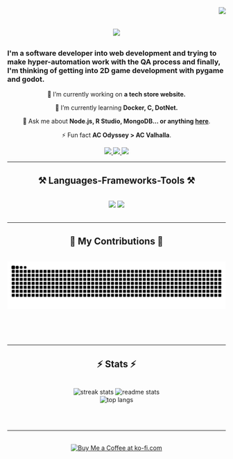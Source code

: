 <img align="right" src="https://visitor-badge.laobi.icu/badge?page_id=Pathum312.Pathum312" />

<h1 align="center">
    <img src="https://readme-typing-svg.herokuapp.com/?font=Righteous&size=35&center=true&vCenter=true&width=500&height=70&duration=4000&lines=Hi+There!+👋;+I'm+Pathum+Senanayake!;" />
</h1>

<h3>I'm a software developer into web development and trying to make hyper-automation work with the QA process and finally, I'm thinking of getting into 2D game development with pygame and godot.</h3>

<div align="center">
 
 🔭 I’m currently working on **a tech store website.**
 
 🌱 I’m currently learning **Docker, C, DotNet.**

💬 Ask me about **Node.js, R Studio, MongoDB... or anything [here](https://github.com/Pathum312/Pathum312/issues)**.

⚡ Fun fact **AC Odyssey > AC Valhalla**.

 </div>

 <div align="center"> 
  <a href="mailto:pathumsenanayake@proton.me">
    <img src="https://img.shields.io/badge/ProtonMail-333333?style=for-the-badge&logo=protonmail&logoColor=aqua" />
  </a>
  <a href="https://linkedin.com/in/pathum-senanayake" target="_blank">
    <img src="https://img.shields.io/badge/LinkedIn-0077B5?style=for-the-badge&logo=linkedin&logoColor=white" target="_blank" />
  </a>
  <a href="https://github.com/Pathum312" target="_blank">
     <img src="https://img.shields.io/badge/Portfolio-E6559D?style=for-the-badge&logo=google-chrome&logoColor=white" target="_blank" />
  </a>
</div>

 <hr/>
 
<h2 align="center">⚒️ Languages-Frameworks-Tools ⚒️</h2>
<br/>
<div align="center">
    <img src="https://skillicons.dev/icons?i=prisma,sequelize,mongodb,firebase,nextjs,nuxtjs,react,expressjs,nodejs,javascript,css,html" />
    <img src="https://skillicons.dev/icons?i=python,java,r,mysql,typescript,php,laravel,svelte,angular,tailwind,selenium,jest,figma,postman,git" /><br>
</div>

<br/>
<hr/>

<div align="center">
  <h2>🐍 My Contributions 🐍</h2>
  <br>
  <img alt="snake eating my contributions" src="https://raw.githubusercontent.com/Pathum312/Pathum312/output/github-contribution-grid-snake.svg" />
  
  <br/><br/><br/>
</div>

<hr/>

<h2 align="center">⚡ Stats ⚡</h2>
<br>
<div align=center>
  <img width=390 src="https://github-readme-streak-stats.herokuapp.com/?user=pathum312&" alt="streak stats"/>
  <img width=390 src="https://github-readme-stats.vercel.app/api?username=pathum312&show_icons=true&locale=en" alt="readme stats" />
  <br/>
  <img width=325 align="center" src="https://github-readme-stats.vercel.app/api/top-langs?username=pathum312&show_icons=true&locale=en&layout=compact" alt="top langs" />
</div>

<br/><br/>

<hr/>

<br/>

<div align="center">
<a href='https://www.buymeacoffee.com/pathum312' target='_blank'><img height='64' style='border:0px;height:64px;' src='https://storage.ko-fi.com/cdn/kofi1.png?v=3' border='0' alt='Buy Me a Coffee at ko-fi.com' /></a>
</div>

<br/>
